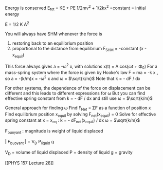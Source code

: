Energy is conserved
E<sub>tot</sub> = KE + PE 1/2mv<sup>2</sup> + 1/2kx<sup>2</sup>
=constant = initial energy

E = 1/2 K A<sup>2</sup>

You will always have SHM whenever the force is
1) restoring back to an equilibrium position
2) proportional to the distance from equilibrium
	F<sub>SHM</sub> = -constant (x - x<sub>equil</sub>)

This force always gives a = -ω<sup>2</sup> x, with solutions x(t) = A cos(ωt + Φ<sub>0</sub>)
For a mass-spring system where the force is given by Hooke's law
	F = ma = -k x , so a = -(k/m)x = -ω<sup>2</sup> x and ω = $\sqrt{k/m}$ 
	Note that k = - dF / dx

For other systems, the dependence of the force on displacement can be different and this leads to different expressions for ω
	But you can find effective spring constant from k = - dF / dx and still use ω = $\sqrt{k/m}$

General approach for finding ω
Find F<sub>Net</sub> = ΣF as a function of position x
Find equilibrium position x<sub>equil</sub> by solving F<sub>net</sub>(x<sub>equil</sub>) = 0
Solve for effective spring constant at x = x<sub>eq</sub> : k = - dF<sub>net</sub>(x<sub>equil</sub>) / dx
	ω = $\sqrt{k/m}$

F<sub>buoyant</sub> : magnitude is weight of liquid displaced

| F<sub>buoyant</sub> | = V<sub>D</sub> Ρ<sub>liquid</sub> g 

V<sub>D</sub> = volume of liquid displaced
P = density of liquid
g = gravity


[[PHYS 157 Lecture 28]]